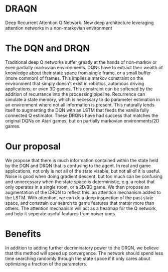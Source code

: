 # DRAQN
Deep Recurrent Attention Q Network. New deep architecture leveraging attention networks in a non-markovian environment

# The DQN and DRQN
Traditional deep Q networks suffer greatly at the hands of non-markov or even partially markovian environments. DQNs have to extract their wealth of knowledge about their state space from single frame, or a small buffer (more common) of frames. This implies a markov constraint on the environment that simply doesn't exist in robotics, automous driving applications, or even 3D games. This constraint can be softened by the addition of recurrance into the processing pipeline. Recurrence can simulate a state memory, which is necessary to do parameter estimation in an environment where not all information is present. This naturally lends itself to augmenting the DQN with an LSTM that feeds the vanilla fully connected Q estimator. These DRQNs have had success that matches the original DQNs on Atari games, but on partially markovian environments/2D games. 

# Our proposal
We propose that there is much information contained within the state held by the DQN and DRQN that is confusing to the agent. In real and game applications, not only is not all of the state visable, but not all of it is useful. Noise is good when doing gradient descent, but too much can be confusing and unnecessary when the state space is deterministic; e.g. a robot that only operates in a single room, or a 2D/3D game. We then propose an augmentation of the DRQN to reflect this: an attention mechanism added to the LSTM. With attention, we can do a deep inspection of the past state space, and constrain our search to game features that matter more than others. The attention mechanism will act as a heatmap for the Q network, and help it seperate useful features from noiser ones. 

# Benefits
In addition to adding further decriminatory power to the DRQN, we believe that this method will speed up convergence. The network should spend less time searching randomly through the state space if it only cares about optimizing a fraction of the parameters.  
